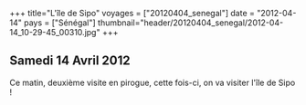 +++
title="L'île de Sipo"
voyages = ["20120404_senegal"]
date = "2012-04-14"
pays = ["Sénégal"]
thumbnail="header/20120404_senegal/2012-04-14_10-29-45_00310.jpg"
+++

## Samedi 14 Avril 2012
Ce matin, deuxième visite en pirogue, cette fois-ci, on va visiter l'île de Sipo !


